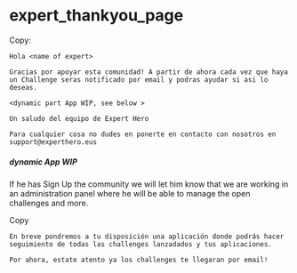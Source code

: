 # expert_thankyou_page

Copy: 

```
Hola <name of expert>

Gracias por apoyar esta comunidad! A partir de ahora cada vez que haya un Challenge seras notificado por email y podras ayudar si asi lo deseas.

<dynamic part App WIP, see below >

Un saludo del equipo de Expert Hero

Para cualquier cosa no dudes en ponerte en contacto con nosotros en support@experthero.eus
```

##### dynamic App WIP

If he has Sign Up the community we will let him know that we are working in an administration panel where he will be able to manage the open challenges and more.

Copy 
```
En breve pondremos a tu disposición una aplicación donde podrás hacer seguimiento de todas las challenges lanzadados y tus aplicaciones. 

Por ahora, estate atento ya los challenges te llegaran por email!
```